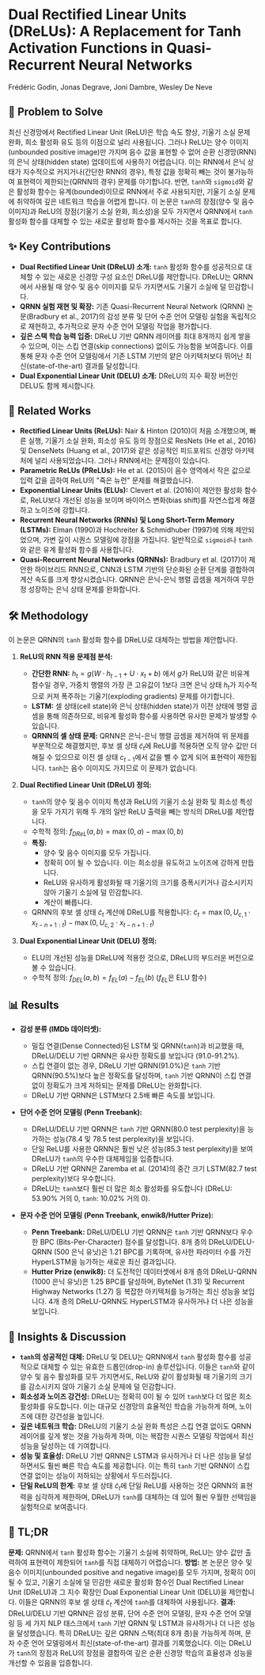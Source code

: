 # Dual Rectified Linear Units (DReLUs): A Replacement for Tanh Activation Functions in Quasi-Recurrent Neural Networks

Frédéric Godin, Jonas Degrave, Joni Dambre, Wesley De Neve

## 🧩 Problem to Solve

최신 신경망에서 Rectified Linear Unit (ReLU)은 학습 속도 향상, 기울기 소실 문제 완화, 희소 활성화 유도 등의 이점으로 널리 사용됩니다. 그러나 ReLU는 양수 이미지(unbounded positive image)만 가지며 음수 값을 표현할 수 없어 순환 신경망(RNN)의 은닉 상태(hidden state) 업데이트에 사용하기 어렵습니다. 이는 RNN에서 은닉 상태가 지수적으로 커지거나(간단한 RNN의 경우), 특정 값을 정확히 빼는 것이 불가능하여 표현력이 제한되는(QRNN의 경우) 문제를 야기합니다. 반면, `tanh`와 `sigmoid`와 같은 활성화 함수는 유계(bounded)이므로 RNN에서 주로 사용되지만, 기울기 소실 문제에 취약하여 깊은 네트워크 학습을 어렵게 합니다. 이 논문은 `tanh`의 장점(양수 및 음수 이미지)과 ReLU의 장점(기울기 소실 완화, 희소성)을 모두 가지면서 QRNN에서 `tanh` 활성화 함수를 대체할 수 있는 새로운 활성화 함수를 제시하는 것을 목표로 합니다.

## ✨ Key Contributions

- **Dual Rectified Linear Unit (DReLU) 소개:** `tanh` 활성화 함수를 성공적으로 대체할 수 있는 새로운 신경망 구성 요소인 DReLU를 제안합니다. DReLU는 QRNN에서 사용될 때 양수 및 음수 이미지를 모두 가지면서도 기울기 소실에 덜 민감합니다.
- **QRNN 실험 재현 및 확장:** 기존 Quasi-Recurrent Neural Network (QRNN) 논문(Bradbury et al., 2017)의 감성 분류 및 단어 수준 언어 모델링 실험을 독립적으로 재현하고, 추가적으로 문자 수준 언어 모델링 작업을 평가합니다.
- **깊은 스택 학습 능력 입증:** DReLU 기반 QRNN 레이어를 최대 8개까지 쉽게 쌓을 수 있으며, 이는 스킵 연결(skip connections) 없이도 가능함을 보여줍니다. 이를 통해 문자 수준 언어 모델링에서 기존 LSTM 기반의 얕은 아키텍처보다 뛰어난 최신(state-of-the-art) 결과를 달성합니다.
- **Dual Exponential Linear Unit (DELU) 소개:** DReLU의 지수 확장 버전인 DELU도 함께 제시합니다.

## 📎 Related Works

- **Rectified Linear Units (ReLUs):** Nair & Hinton (2010)이 처음 소개했으며, 빠른 실행, 기울기 소실 완화, 희소성 유도 등의 장점으로 ResNets (He et al., 2016) 및 DenseNets (Huang et al., 2017)와 같은 성공적인 피드포워드 신경망 아키텍처에 널리 사용되었습니다. 그러나 RNN에서는 문제점이 있습니다.
- **Parametric ReLUs (PReLUs):** He et al. (2015)이 음수 영역에서 작은 값으로 입력 값을 곱하여 ReLU의 "죽은 뉴런" 문제를 해결했습니다.
- **Exponential Linear Units (ELUs):** Clevert et al. (2016)이 제안한 활성화 함수로, ReLU보다 개선된 성능을 보이며 바이어스 변화(bias shift)를 자연스럽게 해결하고 노이즈에 강합니다.
- **Recurrent Neural Networks (RNNs) 및 Long Short-Term Memory (LSTMs):** Elman (1990)과 Hochreiter & Schmidhuber (1997)에 의해 제안되었으며, 가변 길이 시퀀스 모델링에 강점을 가집니다. 일반적으로 `sigmoid`나 `tanh`와 같은 유계 활성화 함수를 사용합니다.
- **Quasi-Recurrent Neural Networks (QRNNs):** Bradbury et al. (2017)이 제안한 하이브리드 RNN으로, CNN과 LSTM 기반의 단순화된 순환 단계를 결합하여 계산 속도를 크게 향상시켰습니다. QRNN은 은닉-은닉 행렬 곱셈을 제거하여 무한정 성장하는 은닉 상태 문제를 완화합니다.

## 🛠️ Methodology

이 논문은 QRNN의 `tanh` 활성화 함수를 DReLU로 대체하는 방법을 제안합니다.

1. **ReLU의 RNN 적용 문제점 분석:**

   - **간단한 RNN:** $h_t = g(W \cdot h_{t-1} + U \cdot x_t + b)$ 에서 $g$가 ReLU와 같은 비유계 함수일 경우, 가중치 행렬의 가장 큰 고유값이 1보다 크면 은닉 상태 $h_t$가 지수적으로 커져 폭주하는 기울기(exploding gradients) 문제를 야기합니다.
   - **LSTM:** 셀 상태(cell state)와 은닉 상태(hidden state)가 이전 상태에 행렬 곱셈을 통해 의존하므로, 비유계 활성화 함수를 사용하면 유사한 문제가 발생할 수 있습니다.
   - **QRNN의 셀 상태 문제:** QRNN은 은닉-은닉 행렬 곱셈을 제거하여 위 문제를 부분적으로 해결했지만, 후보 셀 상태 $\tilde{c}_t$에 ReLU를 적용하면 오직 양수 값만 더해질 수 있으므로 이전 셀 상태 $c_{t-1}$에서 값을 뺄 수 없게 되어 표현력이 제한됩니다. `tanh`는 음수 이미지도 가지므로 이 문제가 없습니다.

2. **Dual Rectified Linear Unit (DReLU) 정의:**

   - `tanh`의 양수 및 음수 이미지 특성과 ReLU의 기울기 소실 완화 및 희소성 특성을 모두 가지기 위해 두 개의 일반 ReLU 출력을 빼는 방식의 DReLU를 제안합니다.
   - 수학적 정의: $f_{DReL}(a,b) = \max(0,a) - \max(0,b)$
   - **특징:**
     - 양수 및 음수 이미지를 모두 가집니다.
     - 정확히 0이 될 수 있습니다. 이는 희소성을 유도하고 노이즈에 강하게 만듭니다.
     - ReLU와 유사하게 활성화될 때 기울기의 크기를 증폭시키거나 감소시키지 않아 기울기 소실에 덜 민감합니다.
     - 계산이 빠릅니다.
   - QRNN의 후보 셀 상태 $\tilde{c}_t$ 계산에 DReLU를 적용합니다:
     $\tilde{c}_t = \max(0, U_{c,1} \cdot x_{t-n+1:t}) - \max(0, U_{c,2} \cdot x_{t-n+1:t})$

3. **Dual Exponential Linear Unit (DELU) 정의:**
   - ELU의 개선된 성능을 DReLU에 적용한 것으로, DReLU의 부드러운 버전으로 볼 수 있습니다.
   - 수학적 정의: $f_{DEL}(a,b) = f_{EL}(a) - f_{EL}(b)$ ($f_{EL}$은 ELU 함수)

## 📊 Results

- **감성 분류 (IMDb 데이터셋):**

  - 밀집 연결(Dense Connected)된 LSTM 및 QRNN(`tanh`)과 비교했을 때, DReLU/DELU 기반 QRNN은 유사한 정확도를 보입니다 (91.0-91.2%).
  - 스킵 연결이 없는 경우, DReLU 기반 QRNN(91.0%)은 `tanh` 기반 QRNN(90.5%)보다 높은 정확도를 달성하며, `tanh` 기반 QRNN이 스킵 연결 없이 정확도가 크게 저하되는 문제를 DReLU는 완화합니다.
  - DReLU 기반 QRNN은 LSTM보다 2.5배 빠른 속도를 보입니다.

- **단어 수준 언어 모델링 (Penn Treebank):**

  - DReLU/DELU 기반 QRNN은 `tanh` 기반 QRNN(80.0 test perplexity)을 능가하는 성능(78.4 및 78.5 test perplexity)을 보입니다.
  - 단일 ReLU를 사용한 QRNN은 훨씬 낮은 성능(85.3 test perplexity)을 보여 DReLU가 `tanh`의 우수한 대체제임을 입증합니다.
  - DReLU 기반 QRNN은 Zaremba et al. (2014)의 중간 크기 LSTM(82.7 test perplexity)보다 우수합니다.
  - DReLU는 `tanh`보다 훨씬 더 많은 희소 활성화를 유도합니다 (DReLU: 53.90% 거의 0, `tanh`: 10.02% 거의 0).

- **문자 수준 언어 모델링 (Penn Treebank, enwik8/Hutter Prize):**
  - **Penn Treebank:** DReLU/DELU 기반 QRNN은 `tanh` 기반 QRNN보다 우수한 BPC (Bits-Per-Character) 점수를 달성합니다. 8개 층의 DReLU/DELU-QRNN (500 은닉 유닛)은 1.21 BPC를 기록하며, 유사한 파라미터 수를 가진 HyperLSTM을 능가하는 새로운 최신 결과입니다.
  - **Hutter Prize (enwik8):** 더 도전적인 데이터셋에서 8개 층의 DReLU-QRNN (1000 은닉 유닛)은 1.25 BPC를 달성하며, ByteNet (1.31) 및 Recurrent Highway Networks (1.27) 등 복잡한 아키텍처를 능가하는 최신 성능을 보입니다. 4개 층의 DReLU-QRNN도 HyperLSTM과 유사하거나 더 나은 성능을 보입니다.

## 🧠 Insights & Discussion

- **`tanh`의 성공적인 대체:** DReLU 및 DELU는 QRNN에서 `tanh` 활성화 함수를 성공적으로 대체할 수 있는 유효한 드롭인(drop-in) 솔루션입니다. 이들은 `tanh`와 같이 양수 및 음수 활성화를 모두 가지면서도, ReLU와 같이 활성화될 때 기울기의 크기를 감소시키지 않아 기울기 소실 문제에 덜 민감합니다.
- **희소성과 노이즈 강건성:** DReLU는 정확히 0이 될 수 있어 `tanh`보다 더 많은 희소 활성화를 유도합니다. 이는 대규모 신경망의 효율적인 학습을 가능하게 하며, 노이즈에 대한 강건성을 높입니다.
- **깊은 네트워크 학습:** DReLU의 기울기 소실 완화 특성은 스킵 연결 없이도 QRNN 레이어를 깊게 쌓는 것을 가능하게 하며, 이는 복잡한 시퀀스 모델링 작업에서 최신 성능을 달성하는 데 기여합니다.
- **성능 및 효율성:** DReLU 기반 QRNN은 LSTM과 유사하거나 더 나은 성능을 달성하면서도 훨씬 빠른 학습 속도를 제공합니다. 이는 특히 `tanh` 기반 QRNN이 스킵 연결 없이는 성능이 저하되는 상황에서 두드러집니다.
- **단일 ReLU의 한계:** 후보 셀 상태 $\tilde{c}_t$에 단일 ReLU를 사용하는 것은 QRNN의 표현력을 심각하게 제한하며, DReLU가 `tanh`를 대체하는 데 있어 훨씬 우월한 선택임을 실험적으로 보여줍니다.

## 📌 TL;DR

**문제:** QRNN에서 `tanh` 활성화 함수는 기울기 소실에 취약하며, ReLU는 양수 값만 출력하여 표현력이 제한되어 `tanh`를 직접 대체하기 어렵습니다.
**방법:** 본 논문은 양수 및 음수 이미지(unbounded positive and negative image)를 모두 가지며, 정확히 0이 될 수 있고, 기울기 소실에 덜 민감한 새로운 활성화 함수인 Dual Rectified Linear Unit (DReLU)과 그 지수 확장인 Dual Exponential Linear Unit (DELU)을 제안합니다. 이들은 QRNN의 후보 셀 상태 $\tilde{c}_t$ 계산에 `tanh`를 대체하여 사용됩니다.
**결과:** DReLU/DELU 기반 QRNN은 감성 분류, 단어 수준 언어 모델링, 문자 수준 언어 모델링 등 세 가지 NLP 태스크에서 `tanh` 기반 QRNN 및 LSTM과 유사하거나 더 나은 성능을 달성했습니다. 특히 DReLU는 깊은 QRNN 스택(최대 8개 층)을 가능하게 하며, 문자 수준 언어 모델링에서 최신(state-of-the-art) 결과를 기록했습니다. 이는 DReLU가 `tanh`의 장점과 ReLU의 장점을 결합하여 깊은 순환 신경망 학습의 효율성과 성능을 개선할 수 있음을 입증합니다.
